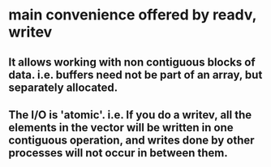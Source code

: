 # main convenience offered by readv, writev

## It allows working with non contiguous blocks of data. i.e. buffers need not be part of an array, but separately allocated.

## The I/O is 'atomic'. i.e. If you do a writev, all the elements in the vector will be written in one contiguous operation, and writes done by other processes will not occur in between them.
